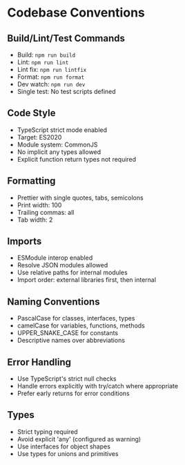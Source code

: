 # Codebase Conventions

## Build/Lint/Test Commands
- Build: `npm run build`
- Lint: `npm run lint`
- Lint fix: `npm run lintfix`
- Format: `npm run format`
- Dev watch: `npm run dev`
- Single test: No test scripts defined

## Code Style
- TypeScript strict mode enabled
- Target: ES2020
- Module system: CommonJS
- No implicit any types allowed
- Explicit function return types not required

## Formatting
- Prettier with single quotes, tabs, semicolons
- Print width: 100
- Trailing commas: all
- Tab width: 2

## Imports
- ESModule interop enabled
- Resolve JSON modules allowed
- Use relative paths for internal modules
- Import order: external libraries first, then internal

## Naming Conventions
- PascalCase for classes, interfaces, types
- camelCase for variables, functions, methods
- UPPER_SNAKE_CASE for constants
- Descriptive names over abbreviations

## Error Handling
- Use TypeScript's strict null checks
- Handle errors explicitly with try/catch where appropriate
- Prefer early returns for error conditions

## Types
- Strict typing required
- Avoid explicit 'any' (configured as warning)
- Use interfaces for object shapes
- Use types for unions and primitives